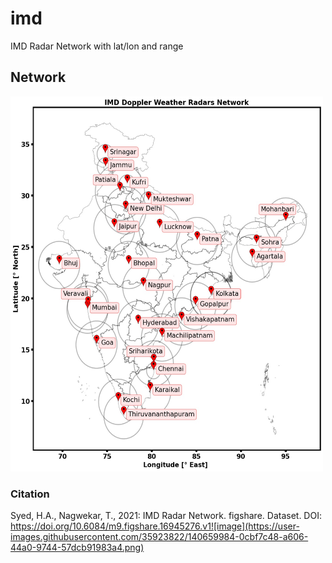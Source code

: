 # imd
IMD Radar Network with lat/lon and range

## Network
<img src="network_with_range.jpg" width="500" height="600">

### Citation
Syed, H.A., Nagwekar, T., 2021: IMD Radar Network. figshare. Dataset. DOI: https://doi.org/10.6084/m9.figshare.16945276.v1![image](https://user-images.githubusercontent.com/35923822/140659984-0cbf7c48-a606-44a0-9744-57dcb91983a4.png)




